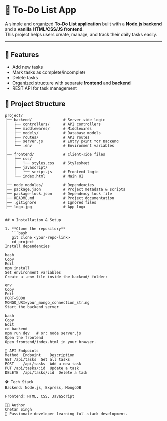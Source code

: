 # 📝 To-Do List App

A simple and organized **To-Do List application** built with a **Node.js backend** and a **vanilla HTML/CSS/JS frontend**.  
This project helps users create, manage, and track their daily tasks easily.

---

## 🚀 Features
- Add new tasks  
- Mark tasks as complete/incomplete  
- Delete tasks  
- Organized structure with separate **frontend** and **backend**  
- REST API for task management  

## 📂 Project Structure
```plaintext
project/
│── backend/              # Server-side logic
│   ├── controllers/      # API controllers
│   ├── middlewares/      # Middlewares
│   ├── models/           # Database models
│   ├── routes/           # API routes
│   ├── server.js         # Entry point for backend
│   └── .env              # Environment variables
│
│── frontend/             # Client-side files
│   ├── css/
│   │   └── styles.css    # Stylesheet
│   ├── javascript/
│   │   └── script.js     # Frontend logic
│   └── index.html        # Main UI
│
│── node_modules/         # Dependencies
│── package.json          # Project metadata & scripts
│── package-lock.json     # Dependency lock file
│── README.md             # Project documentation
│── .gitignore            # Ignored files
│── logo.jpg              # App logo


## ⚙️ Installation & Setup

1. **Clone the repository**
   ```bash
   git clone <your-repo-link>
   cd project
Install dependencies

bash
Copy
Edit
npm install
Set environment variables
Create a .env file inside the backend/ folder:

env
Copy
Edit
PORT=5000
MONGO_URI=your_mongo_connection_string
Start the backend server

bash
Copy
Edit
cd backend
npm run dev   # or: node server.js
Open the frontend
Open frontend/index.html in your browser.

📌 API Endpoints
Method	Endpoint	Description
GET	/api/tasks	Get all tasks
POST	/api/tasks	Add a new task
PUT	/api/tasks/:id	Update a task
DELETE	/api/tasks/:id	Delete a task

🛠️ Tech Stack
Backend: Node.js, Express, MongoDB

Frontend: HTML, CSS, JavaScript

👨‍💻 Author
Chetan Singh
📌 Passionate developer learning full-stack development.
